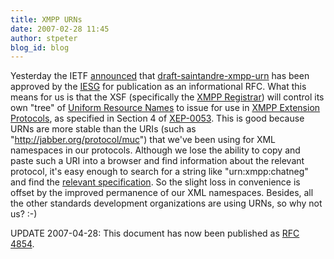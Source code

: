 ```yaml
---
title: XMPP URNs
date: 2007-02-28 11:45
author: stpeter
blog_id: blog
---
```


Yesterday the IETF [announced](http://www1.ietf.org/mail-archive/web/ietf-announce/current/msg03462.html) that [draft-saintandre-xmpp-urn](http://www.xmpp.org/internet-drafts/draft-saintandre-xmpp-urn-03.html) has been approved by the [IESG](http://www.ietf.org/iesg.html) for publication as an informational RFC. What this means for us is that the XSF (specifically the [XMPP Registrar](http://www.xmpp.org/registrar/)) will control its own "tree" of [Uniform Resource Names](http://www.ietf.org/rfc/rfc2141.txt) to issue for use in [XMPP Extension Protocols](http://www.xmpp.org/extensions/), as specified in Section 4 of [XEP-0053](http://www.xmpp.org/extensions/xep-0053.html). This is good because URNs are more stable than the URIs (such as "http://jabber.org/protocol/muc") that we've been using for XML namespaces in our protocols. Although we lose the ability to copy and paste such a URI into a browser and find information about the relevant protocol, it's easy enough to search for a string like "urn:xmpp:chatneg" and find the [relevant specification](http://www.xmpp.org/extensions/xep-0155.html). So the slight loss in convenience is offset by the improved permanence of our XML namespaces. Besides, all the other standards development organizations are using URNs, so why not us? :-)

UPDATE 2007-04-28: This document has now been published as [RFC 4854](http://www.rfc-editor.org/rfc/rfc4854.txt).
